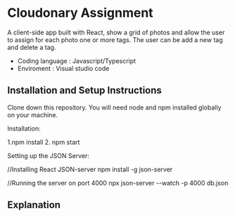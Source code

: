 # Cloudonary Assignment

A client-side app built with React, show a grid of photos and allow the user to assign for each photo one or more tags.
The user can be add a new tag and delete a tag.
- Coding language : Javascript/Typescript
- Enviroment : Visual studio code

## Installation and Setup Instructions
Clone down this repository. You will need node and npm installed globally on your machine.

Installation:

1.npm install
2. npm start

Setting up the JSON Server:

//Installing React JSON-server
npm install -g json-server

//Running the server on port 4000
npx json-server --watch -p 4000 db.json

## Explanation 






